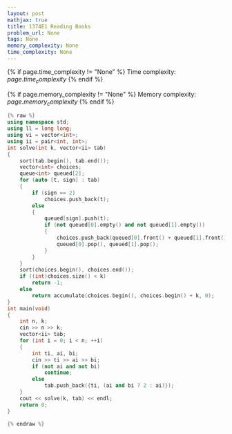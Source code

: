 ```yaml
---
layout: post
mathjax: true
title: 1374E1 Reading Books
problem_url: None
tags: None
memory_complexity: None
time_complexity: None
---
```




{% if page.time_complexity != "None" %}
Time complexity: ${{ page.time_complexity }}$
{% endif %}

{% if page.memory_complexity != "None" %}
Memory complexity: ${{ page.memory_complexity }}$
{% endif %}

```cpp
{% raw %}
using namespace std;
using ll = long long;
using vi = vector<int>;
using ii = pair<int, int>;
int solve(int k, vector<ii> tab)
{
    sort(tab.begin(), tab.end());
    vector<int> choices;
    queue<int> queued[2];
    for (auto [t, sign] : tab)
    {
        if (sign == 2)
            choices.push_back(t);
        else
        {
            queued[sign].push(t);
            if (not queued[0].empty() and not queued[1].empty())
            {
                choices.push_back(queued[0].front() + queued[1].front());
                queued[0].pop(), queued[1].pop();
            }
        }
    }
    sort(choices.begin(), choices.end());
    if ((int)choices.size() < k)
        return -1;
    else
        return accumulate(choices.begin(), choices.begin() + k, 0);
}
int main(void)
{
    int n, k;
    cin >> n >> k;
    vector<ii> tab;
    for (int i = 0; i < n; ++i)
    {
        int ti, ai, bi;
        cin >> ti >> ai >> bi;
        if (not ai and not bi)
            continue;
        else
            tab.push_back({ti, (ai and bi ? 2 : ai)});
    }
    cout << solve(k, tab) << endl;
    return 0;
}

{% endraw %}
```